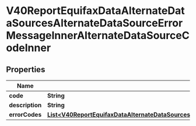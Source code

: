 

# V40ReportEquifaxDataAlternateDataSourcesAlternateDataSourceErrorMessageInnerAlternateDataSourceCodeInner


## Properties

| Name | Type | Description | Notes |
|------------ | ------------- | ------------- | -------------|
|**code** | **String** |  |  [optional] |
|**description** | **String** |  |  [optional] |
|**errorCodes** | [**List&lt;V40ReportEquifaxDataAlternateDataSourcesAlternateDataSourceErrorMessageInnerAlternateDataSourceCodeInnerErrorCodesInner&gt;**](V40ReportEquifaxDataAlternateDataSourcesAlternateDataSourceErrorMessageInnerAlternateDataSourceCodeInnerErrorCodesInner.md) |  |  [optional] |



